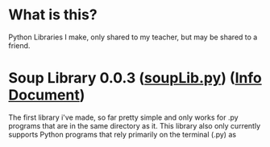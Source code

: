 # What is this?
Python Libraries I make, only shared to my teacher, but may be shared to a friend.

# Soup Library 0.0.3 ([soupLib.py](soupLib.py)) ([Info Document](SoupLib_Info.md))
The first library i've made, so far pretty simple and only works for .py programs that are in the same directory as it.
This library also only currently supports Python programs that rely primarily on the terminal (.py) as
